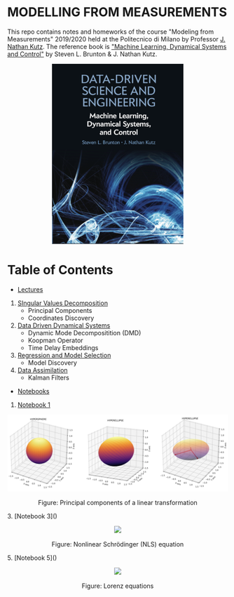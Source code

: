 # MODELLING FROM MEASUREMENTS 

This repo contains notes and homeworks of the course "Modeling from Measurements" 2019/2020 held at the Politecnico di Milano by Professor [J. Nathan Kutz](https://amath.washington.edu/people/j-nathan-kutz). The reference book is ["Machine Learning, Dynamical Systems and Control"](http://www.databookuw.com) by Steven L. Brunton & J. Nathan Kutz.

<p align="center">
<img src="storage/figures/book.png" width="300" />
</p>

# Table of Contents
- [Lectures](Lectures/)
 1. [SIngular Values Decomposition](Lectures/Lecture01.pdf)
    * Principal Components
    * Coordinates Discovery
 3. [Data Driven Dynamical Systems](Lectures/Lecture03.pdf)
    * Dynamic Mode Decompositition (DMD)
    * Koopman Operator
    * Time Delay Embeddings
 3. [Regression and Model Selection](Lectures/Lecture04.pdf)
    * Model Discovery
 4. [Data Assimilation](Lectures/Lecture05.pdf)
    * Kalman Filters
- [Notebooks](notebooks/)
 1. [Notebook 1]()
  <p align="center">
<img src="storage/figures/pca.png" width="640" />
</p>
<p align="center">
    Figure: Principal components of a linear transformation
</p>
3. [Notebook 3]()
<p align="center">
<img src="storage/figures/nls.gif" width="500" />
</p>
<p align="center">
    Figure: Nonlinear Schrödinger (NLS) equation
</p>
5. [Notebook 5]()
<p align="center">
<img src="storage/figures/lorenz.gif" width="500" />
</p>
<p align="center">
    Figure: Lorenz equations
</p>
